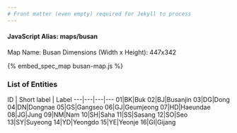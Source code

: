 ```yaml
---
# Front matter (even empty) required for Jekyll to process
---
```


#### JavaScript Alias: maps/busan

Map Name: Busan
Dimensions (Width x Height): 447x342




{% embed_spec_map busan-map.js %}

### List of Entities

ID | Short label | Label
---|---|---|---
01|BK|Buk
02|BJ|Busanjin
03|DG|Dong
04|DN|Dongnae
05|GS|Gangseo
06|GJ|Geumjeong
07|HD|Haeundae
08|JG|Jung
09|NM|Nam
10|SH|Saha
11|SS|Sasang
12|SO|Seo
13|SY|Suyeong
14|YD|Yeongdo
15|YE|Yeonje
16|GI|Gijang